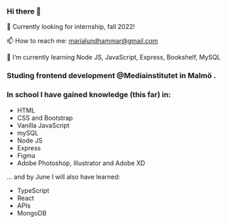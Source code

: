 ### Hi there 👋

🤔 Currently looking for internship, fall 2022! <br> 

📫 How to reach me: marialundhammar@gmail.com

🌱 I’m currently learning Node JS, JavaScript, Express, Bookshelf, MySQL 


<!--
**marialundhammar/marialundhammar** is a ✨ _special_ ✨ repository because its `README.md` (this file) appears on your GitHub profile.

Here are some ideas to get you started:

- 🔭 I’m currently working on ...
-  ...
- 👯 I’m looking to collaborate on ...
- 🤔 I’m looking for help with ...
- 💬 Ask me about ...
- 
- 😄 Pronouns: ...
- ⚡ Fun fact: ...
-->


### Studing <b>frontend development @Mediainstitutet in Malmö </b>. 

<h3> In school I have gained knowledge (this far) in: </h3>
<ul>
  <li> HTML </li>
  <li> CSS and Bootstrap </li>
  <li> Vanilla JavaScript </li>
  <li> mySQL </li>
  <li> Node JS </li>
  <li> Express </li>
  <li> Figma </li>
  <li> Adobe Photoshop, Illustrator and Adobe XD </li>
  
</ul>

... and by June I will also have learned: 
<ul>
  <li> TypeScript</li>
  <li> React </li>
  <li> APIs</li>
  <li> MongoDB </li>
</ul>
  
